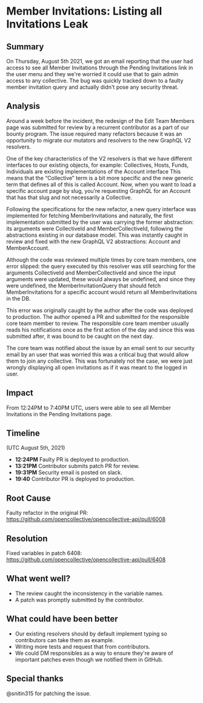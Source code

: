 # Member Invitations: Listing all Invitations Leak

## Summary

On Thursday, August 5th 2021, we got an email reporting that the user had access to see all Member Invitations through the Pending Invitations link in the user menu and they we're worried it could use that to gain admin access to any collective.
The bug was quickly tracked down to a faulty member invitation query and actually didn't pose any security threat.

## Analysis

Around a week before the incident, the redesign of the Edit Team Members page was submitted for review by a recurrent contributor as a part of our bounty program. The issue required many refactors because it was an opportunity to migrate our mutators and resolvers to the new GraphQL V2 resolvers.

One of the key characteristics of the V2 resolvers is that we have different interfaces to our existing objects, for example: Collectives, Hosts, Funds, Individuals are existing implementations of the Account interface This means that the “Collective” term is a bit more specific and the new generic term that defines all of this is called Account. Now, when you want to load a specific account page by slug, you’re requesting GraphQL for an Account that has that slug and not necessarily a Collective.

Following the specifications for the new refactor, a new query interface was implemented for fetching MemberInvitations and naturally, the first implementation submitted by the user was carrying the former abstraction: its arguments were CollectiveId and MemberCollectiveId, following the abstractions existing in our database model. This was instantly caught in review and fixed with the new GraphQL V2 abstractions: Account and MemberAccount.

Although the code was reviewed multiple times by core team members, one error slipped: the query executed by this resolver was still searching for the arguments CollectiveId and MemberCollectiveId and since the input arguments were updated, these would always be undefined, and since they were undefined, the MemberInvitationQuery that should fetch MemberInvitations for a specific account would return all MemberInvitations in the DB.

This error was originally caught by the author after the code was deployed to production. The author opened a PR and submitted for the responsible core team member to review. The responsible core team member usually reads his notifications once as the first action of the day and since this was submitted after, it was bound to be caught on the next day.

The core team was notified about the issue by an email sent to our security email by an user that was worried this was a critical bug that would allow them to join any collective.
This was fortunately not the case, we were just wrongly displaying all open invitations as if it was meant to the logged in user.

## Impact

From 12:24PM to 7:40PM UTC, users were able to see all Member Invitations in the Pending Invitations page.

## Timeline

(UTC August 5th, 2021)

- **12:24PM**
  Faulty PR is deployed to production.
- **13:21PM**
  Contributor submits patch PR for review.
- **19:31PM**
  Security email is posted on slack.
- **19:40**
  Contributor PR is deployed to production.

## Root Cause

Faulty refactor in the original PR: https://github.com/opencollective/opencollective-api/pull/6008

## Resolution

Fixed variables in patch 6408: https://github.com/opencollective/opencollective-api/pull/6408

## What went well?

- The review caught the inconsistency in the variable names.
- A patch was promptly submitted by the contributor.

## What could have been better

- Our existing resolvers should by default implement typing so contributors can take them as example.
- Writing more tests and request that from contributors.
- We could DM responsibles as a way to ensure they're aware of important patches even though we notified them in GitHub.

## Special thanks

@snitin315 for patching the issue.
